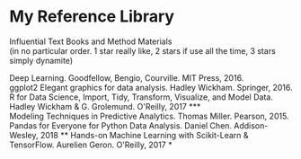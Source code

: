 # My Reference Library 
Influential Text Books and Method Materials  
(in no particular order. 1 star really like, 2 stars if use all the time, 3 stars simply dynamite)  

Deep Learning. Goodfellow, Bengio, Courville. MIT Press, 2016.  
ggplot2 Elegant graphics for data analysis. Hadley Wickham. Springer, 2016.  
R for Data Science, Import, Tidy, Transform, Visualize, and Model Data. Hadley Wickham & G. Grolemund. O'Reilly, 2017 ***  
Modeling Techniques in Predictive Analytics. Thomas Miller. Pearson, 2015.  
Pandas for Everyone for Python Data Analysis. Daniel Chen. Addison-Wesley, 2018 **
Hands-on Machine Learning with Scikit-Learn & TensorFlow. Aurelien Geron. O'Reilly, 2017 *


